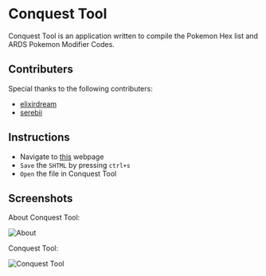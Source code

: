 # Conquest Tool

Conquest Tool is an application written to compile the Pokemon Hex list and ARDS Pokemon Modifier Codes.

## Contributers

Special thanks to the following contributers: 
 
 * [elixirdream](http://gamehacking.org/vb/members/2488-elixirdream)
 * [serebii](http://serebii.net/)
 
## Instructions

 * Navigate to [this](http://serebii.net/conquest/pokemon.shtml) webpage
 * `Save` the `SHTML` by pressing `ctrl+s`
 * `Open` the file in Conquest Tool
 
## Screenshots

About Conquest Tool:

![About](http://syntechx.com/images/ConquestTool/about.png)

Conquest Tool:

![Conquest Tool](http://syntechx.com/images/ConquestTool/tool.png)
